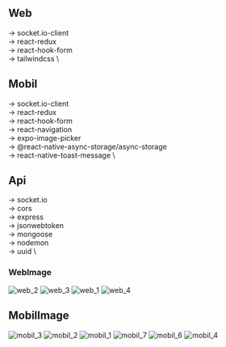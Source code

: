 ## Web 
 -> socket.io-client \
 -> react-redux \
 -> react-hook-form \
 -> tailwindcss \

 ## Mobil
 -> socket.io-client \
 -> react-redux \
 -> react-hook-form \
 -> react-navigation \
 -> expo-image-picker \
 -> @react-native-async-storage/async-storage \
 -> react-native-toast-message \

 ## Api
 -> socket.io \
 -> cors \
 -> express \
 -> jsonwebtoken \
 -> mongoose \
 -> nodemon \
 -> uuid \


 ### WebImage
 ![web_2](https://github.com/user-attachments/assets/2e60d167-cf38-4991-991e-be0050bafb96)
 ![web_3](https://github.com/user-attachments/assets/691aa74d-b457-46ea-a538-e642c54c8936)
 ![web_1](https://github.com/user-attachments/assets/384b2038-56c4-4dbd-9a98-c32f96ffb819)
 ![web_4](https://github.com/user-attachments/assets/702f5bda-d91e-4168-8a21-f4e366bd5ca3)

 ## MobilImage
 ![mobil_3](https://github.com/user-attachments/assets/bc3874e4-5450-46f5-833c-8cac5d572b19)
 ![mobil_2](https://github.com/user-attachments/assets/c35ba5cc-46de-4c21-8fc1-5cbd8c02cd3f)
 ![mobil_1](https://github.com/user-attachments/assets/95c239c1-38cf-4c5a-81b4-7107ecd5fec8)
 ![mobil_7](https://github.com/user-attachments/assets/0b5ea1f6-0a5d-4429-af25-b5ac0df46439)
 ![mobil_6](https://github.com/user-attachments/assets/c55deb34-ab52-4fc4-869d-94baa4c3cb2b)
 ![mobil_4](https://github.com/user-attachments/assets/3bf84159-f204-43b5-b02e-356f9c093ed6)

 
